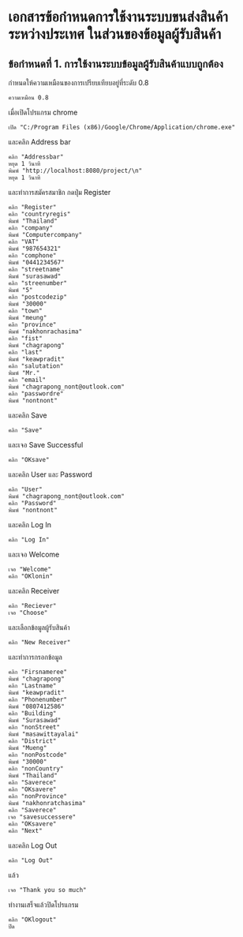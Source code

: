 เอกสารข้อกำหนดการใช้งานระบบขนส่งสินค้าระหว่างประเทศ ในส่วนของข้อมูลผู้รับสินค้า
============


ข้อกำหนดที่ 1. การใช้งานระบบข้อมูลผู้รับสินค้าแบบถูกต้อง
---------------------------------------------

กำหนดให้ความเหมือนของการเปรียบเทียบอยู่ที่ระดับ 0.8

    ความเหมือน 0.8

เมื่อเปิดโปรแกรม chrome

    เปิด "C:/Program Files (x86)/Google/Chrome/Application/chrome.exe"

และคลิก Address bar

    คลิก "Addressbar"
    หยุด 1 วินาที
    พิมพ์ "http://localhost:8080/project/\n"
    หยุด 1 วินาที

และทำการสมัครสมาชิก กดปุ่ม Register

    คลิก "Register"
    คลิก "countryregis"
    พิมพ์ "Thailand"
    คลิก "company"
    พิมพ์ "Computercompany"
    คลิก "VAT"
    พิมพ์ "987654321"
    คลิก "comphone"
    พิมพ์ "0441234567"
    คลิก "streetname"
    พิมพ์ "surasawad"
    คลิก "streenumber"
    พิมพ์ "5"
    คลิก "postcodezip"
    พิมพ์ "30000"
    คลิก "town"
    พิมพ์ "meung"
    คลิก "province"
    พิมพ์ "nakhonrachasima"
    คลิก "fist"
    พิมพ์ "chagrapong"
    คลิก "last"
    พิมพ์ "keawpradit"
    คลิก "salutation"
    พิมพ์ "Mr."
    คลิก "email"
    พิมพ์ "chagrapong_nont@outlook.com"
    คลิก "passwordre"
    พิมพ์ "nontnont"

และคลิก Save

    คลิก "Save"

และเจอ Save Successful

    คลิก "OKsave"

และคลิก User และ Password

    คลิก "User"
    พิมพ์ "chagrapong_nont@outlook.com"
    คลิก "Password"
    พิมพ์ "nontnont"

และคลิก Log In

    คลิก "Log In"

และเจอ Welcome

    เจอ "Welcome"
    คลิก "OKlonin"

และคลิก Receiver

    คลิก "Reciever"
    เจอ "Choose"

และเลือกข้อมูลผู้รับสินค้า

    คลิก "New Receiver"

และทำการกรอกข้อมูล

    คลิก "Firsnameree"
    พิมพ์ "chagrapong"
    คลิก "Lastname"
    พิมพ์ "keawpradit"
    คลิก "Phonenumber"
    พิมพ์ "0807412586"
    คลิก "Building"
    พิมพ์ "Surasawad"
    คลิก "nonStreet"
    พิมพ์ "masawittayalai"
    คลิก "District"
    พิมพ์ "Mueng"
    คลิก "nonPostcode"
    พิมพ์ "30000"
    คลิก "nonCountry"
    พิมพ์ "Thailand"
    คลิก "Saverece"
    คลิก "OKsavere"
    คลิก "nonProvince"
    พิมพ์ "nakhonratchasima"
    คลิก "Saverece"
    เจอ "savesuccessere"
    คลิก "OKsavere"
    คลิก "Next"

และคลิก Log Out

    คลิก "Log Out"

แล้ว

    เจอ "Thank you so much"

ทำงานเสร็จแล้วปิดโปรแกรม

    คลิก "OKlogout"
    ปิด
